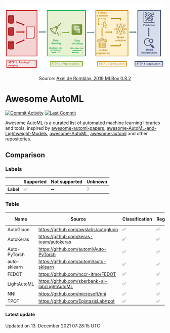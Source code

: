 <p align="center">
  <img src="templates/auto-ml-process.png" width="512" />
</p>
<p align="center">
Source: 
  <a href="https://www.slideshare.net/AxeldeRomblay?utm_campaign=profiletracking&utm_medium=sssite&utm_source=ssslideview" target="_blank">Axel de Romblay, 2019 MLBox 0.8.2</a>
</p> 

# Awesome AutoML

[![Commit Activity](https://shields.io/github/commit-activity/m/shamilnabiyev/awesome-automl)](https://github.com/shamilnabiyev/awesome-automl)
[![Last Commit](https://shields.io/github/last-commit/shamilnabiyev/awesome-automl)](https://github.com/shamilnabiyev/awesome-automl)

Awesome AutoML is a curated list of automated machine learning libraries and tools, inspired by [awesome-automl-papers](https://github.com/hibayesian/awesome-automl-papers), [awesome-AutoML-and-Lightweight-Models](https://github.com/guan-yuan/awesome-AutoML-and-Lightweight-Models), [awesome-AutoML](https://github.com/windmaple/awesome-AutoML), [awesome-automl](https://github.com/ChanChiChoi/awesome-automl) and other repositories. 

## Comparison

### Labels

|    | Supported| Not supported | Unknown |
|--|--|--|--|
| **Label** | :white_check_mark: | :heavy_minus_sign: | :grey_question: |

### Table

| Name         | Source                                         | Classification     | Regression         | Clustering         | Time series        | Image Classification | Object Detection   | NLP Tasks          | Data cleaning      | Feature Engineering | Feature Selection  | Hyperparameter Tuning | Model Selection    | Model Evaluation   |
| ------------ | ---------------------------------------------- | ------------------ | ------------------ | ------------------ | ------------------ | -------------------- | ------------------ | ------------------ | ------------------ | ------------------- | ------------------ | --------------------- | ------------------ | ------------------ |
| AutoGluon    | https://github.com/awslabs/autogluon           | :white_check_mark: | :white_check_mark: | :heavy_minus_sign: | :heavy_minus_sign: | :white_check_mark:   | :white_check_mark: | :white_check_mark: | :white_check_mark: | :white_check_mark:  | :white_check_mark: | :white_check_mark:    | :white_check_mark: | :white_check_mark: |
| AutoKeras    | https://github.com/keras-team/autokeras        | :white_check_mark: | :white_check_mark: | :heavy_minus_sign: | :heavy_minus_sign: | :white_check_mark:   | :heavy_minus_sign: | :heavy_minus_sign: | :white_check_mark: | :white_check_mark:  | :white_check_mark: | :white_check_mark:    | :white_check_mark: | :white_check_mark: |
| Auto-PyTorch | https://github.com/automl/Auto-PyTorch         | :white_check_mark: | :white_check_mark: | :heavy_minus_sign: | :heavy_minus_sign: | :white_check_mark:   | :heavy_minus_sign: | :heavy_minus_sign: | :white_check_mark: | :white_check_mark:  | :white_check_mark: | :white_check_mark:    | :white_check_mark: | :white_check_mark: |
| auto-sklearn | https://github.com/automl/auto-sklearn         | :white_check_mark: | :white_check_mark: | :heavy_minus_sign: | :heavy_minus_sign: | :heavy_minus_sign:   | :heavy_minus_sign: | :heavy_minus_sign: | :white_check_mark: | :white_check_mark:  | :white_check_mark: | :white_check_mark:    | :white_check_mark: | :white_check_mark: |
| FEDOT        | https://github.com/nccr-itmo/FEDOT             | :white_check_mark: | :white_check_mark: | :white_check_mark: | :white_check_mark: | :grey_question:      | :grey_question:    | :heavy_minus_sign: | :grey_question:    | :grey_question:     | :white_check_mark: | :white_check_mark:    | :white_check_mark: | :white_check_mark: |
| LightAutoML  | https://github.com/sberbank-ai-lab/LightAutoML | :white_check_mark: | :white_check_mark: | :heavy_minus_sign: | :heavy_minus_sign: | :heavy_minus_sign:   | :heavy_minus_sign: | :white_check_mark: | :white_check_mark: | :white_check_mark:  | :white_check_mark: | :white_check_mark:    | :white_check_mark: | :white_check_mark: |
| NNI          | https://github.com/microsoft/nni               | :white_check_mark: | :white_check_mark: | :grey_question:    | :grey_question:    | :heavy_minus_sign:   | :heavy_minus_sign: | :heavy_minus_sign: | :grey_question:    | :white_check_mark:  | :white_check_mark: | :white_check_mark:    | :grey_question:    | :grey_question:    |
| TPOT         | https://github.com/EpistasisLab/tpot           | :white_check_mark: | :white_check_mark: | :heavy_minus_sign: | :heavy_minus_sign: | :heavy_minus_sign:   | :heavy_minus_sign: | :heavy_minus_sign: | :heavy_minus_sign: | :white_check_mark:  | :white_check_mark: | :white_check_mark:    | :white_check_mark: | :heavy_minus_sign: |


#### Latest update

Updated on 13. December 2021 07:28:15 UTC

